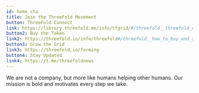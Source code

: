 ```yaml
---
id: home_cta
title: Join the ThreeFold Movement
button: ThreeFold Connect
link: https://library.threefold.me/info/tfgrid/#/threefold__threefold_connect
button2: Buy the Token
link2: https://threefold.io/info/threefold#/threefold__how_to_buy_and_sell
button3: Grow the Grid
link3: https://threefold.io/farming
button4: Stay Updated
link4: https://t.me/threefoldnews
---
```


We are not a company, but more like humans helping other humans. Our mission is bold and motivates every step we take.
<!-- button2: Spread our Message
link: ''
button3: Join our Community
link: '' -->
